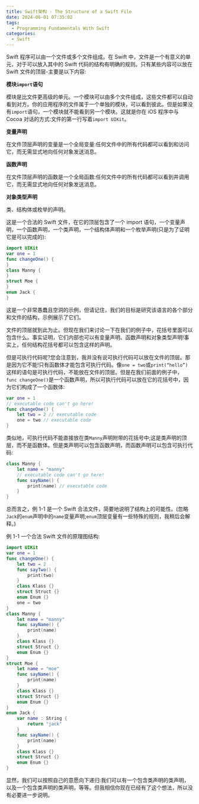 ```yaml
---
title: Swift架构 - The Structure of a Swift File
date: 2024-06-01 07:35:02
tags:
  - Programming Fundamentals With Swift
categories:
  - Swift
---
```


Swift 程序可以由一个文件或多个文件组成。在 Swift 中，文件是一个有意义的单元，对于可以放入其中的 Swift 代码的结构有明确的规则。只有某些内容可以放在 Swift 文件的顶层-主要是以下内容:

**模块`import`语句**

模块是比文件更高级的单元。一个模块可以由多个文件组成，这些文件都可以自动看到对方。你的应用程序的文件属于一个单独的模块，可以看到彼此。但是如果没有`import`语句，一个模块就不能看到另一个模块。这就是你在 iOS 程序中与 Cocoa 对话的方式:文件的第一行写着`import UIKit`。

<!-- more -->

**变量声明**

在文件顶层声明的变量是一个全局变量:任何文件中的所有代码都可以看到和访问它，而无需显式地向任何对象发送消息。

**函数声明**

在文件顶层声明的函数是一个全局函数:任何文件中的所有代码都可以看到并调用它，而无需显式地向任何对象发送消息。

**对象类型声明**

类、结构体或枚举的声明。

这是一个合法的 Swift 文件，在它的顶层包含了一个 import 语句，一个变量声明，一个函数声明，一个类声明，一个结构体声明和一个枚举声明(只是为了证明它是可以完成的):

```swift
import UIKit
var one = 1
func changeOne() {
}
class Manny {
}
struct Moe {
}
enum Jack {
}
```

这是一个非常愚蠢且空洞的示例，但请记住，我们的目标是研究该语言的各个部分和文件的结构，示例展示了它们。

文件的顶层就到此为止。但现在我们来讨论一下在我们的例子中，花括号里面可以包含什么。事实证明，它们内部也可以有变量声明、函数声明和对象类型声明!事实上，任何结构花括号都可以包含这样的声明。

但是可执行代码呢?您会注意到，我并没有说可执行代码可以放在文件的顶层。那是因为它不能!只有函数体才能包含可执行代码。像`one = two`或`print(“hello”)`这样的语句是可执行代码，不能放在文件的顶层。但是在我们前面的例子中，`func changeOne()`是一个函数声明，所以可执行代码可以放在它的花括号中，因为它们构成了一个函数体:

```swift
var one = 1
// executable code can't go here!
func changeOne() {
    let two = 2 // executable code
    one = two // executable code
}
```

类似地，可执行代码不能直接放在类`Manny`声明附带的花括号中;这是类声明的顶层，而不是函数体。但是类声明可以包含函数声明，而函数声明可以包含可执行代码:

```swift
class Manny {
    let name = "manny"
    // executable code can't go here!
    func sayName() {
        print(name) // executable code
    }
}
```

总而言之，例 1-1 是一个 Swift 合法文件，简要地说明了结构上的可能性。(忽略`Jack`的`enum`声明中的`name`变量声明;`enum`顶层变量有一些特殊的规则，我稍后会解释。)

例 1-1 一个合法 Swift 文件的原理图结构:

```swift
import UIKit
var one = 1
func changeOne() {
    let two = 2
    func sayTwo() {
        print(two)
    }
    class Klass {}
    struct Struct {}
    enum Enum {}
    one = two
}
class Manny {
    let name = "manny"
    func sayName() {
        print(name)
    }
    class Klass {}
    struct Struct {}
    enum Enum {}
}
struct Moe {
    let name = "moe"
    func sayName() {
        print(name)
    }
    class Klass {}
    struct Struct {}
    enum Enum {}
}
enum Jack {
    var name : String {
        return "jack"
    }
    func sayName() {
        print(name)
    }
    class Klass {}
    struct Struct {}
    enum Enum {}
}
```

显然，我们可以按照自己的意愿向下递归:我们可以有一个包含类声明的类声明，以及一个包含类声明的类声明，等等。但我相信你现在已经有了这个想法，所以没有必要进一步说明。

